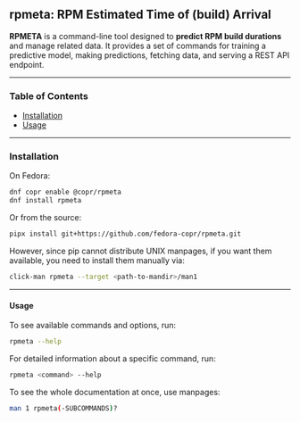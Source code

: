 ## rpmeta: RPM Estimated Time of (build) Arrival

**RPMETA** is a command-line tool designed to **predict RPM build durations** and manage related
data. It provides a set of commands for training a predictive model, making predictions,
fetching data, and serving a REST API endpoint.

---

### Table of Contents

- [Installation](#installation)
- [Usage](#usage)

---

### Installation

On Fedora:

```bash
dnf copr enable @copr/rpmeta
dnf install rpmeta
```

Or from the source:

```bash
pipx install git+https://github.com/fedora-copr/rpmeta.git
```

However, since pip cannot distribute UNIX manpages, if you want them available, you need
to install them manually via:

```bash
click-man rpmeta --target <path-to-mandir>/man1
```

---

#### Usage

To see available commands and options, run:

```bash
rpmeta --help
```

For detailed information about a specific command, run:

```bash
rpmeta <command> --help
```

To see the whole documentation at once, use manpages:

```bash
man 1 rpmeta(-SUBCOMMANDS)?
```
